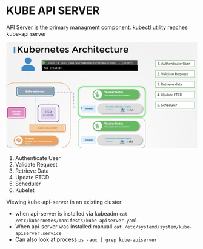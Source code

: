 # KUBE API SERVER
API Server is the primary managment component.
kubectl utility reaches kube-api server

![alt text](image-3.png)

1. Authenticate User
2. Validate Request
3. Retrieve Data
4. Update ETCD
5. Scheduler 
6. Kubelet

Viewing kube-api-server in an existing cluster

- when api-server is installed via kubeadm
```cat /etc/kubernetes/manifests/kube-apiserver.yaml```
- When api-server was installed manuall
```cat /etc/systemd/system/kube-apiserver.service```
- Can also look at process
```ps -aux | grep kube-apiserver```


